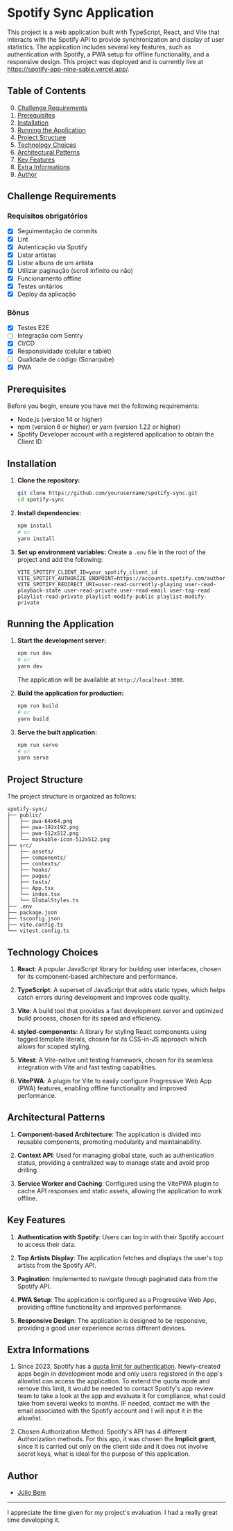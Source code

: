 # Spotify Sync Application

This project is a web application built with TypeScript, React, and Vite that interacts with the Spotify API to provide synchronization and display of user statistics. The application includes several key features, such as authentication with Spotify, a PWA setup for offline functionality, and a responsive design. This project was deployed and is currently live at https://spotify-app-nine-sable.vercel.app/.

## Table of Contents
0. [Challenge Requirements](#challenge-requirements)
1. [Prerequisites](#prerequisites)
2. [Installation](#installation)
3. [Running the Application](#running-the-application)
4. [Project Structure](#project-structure)
5. [Technology Choices](#technology-choices)
6. [Architectural Patterns](#architectural-patterns)
7. [Key Features](#key-features)
8. [Extra Informations](#extra-informations)
9. [Author](#author)

## Challenge Requirements

### Requisitos obrigatórios
- [X] Seguimentação de commits
- [X] Lint
- [X] Autenticação via Spotify
- [X] Listar artistas
- [X] Listar albuns de um artista
- [X] Utilizar paginação (scroll infinito ou não)
- [X] Funcionamento offline
- [X] Testes unitários
- [X] Deploy da aplicação
### Bônus
- [X] Testes E2E
- [ ] Integração com Sentry
- [X] CI/CD
- [X] Responsividade (celular e tablet)
- [ ] Qualidade de código (Sonarqube)
- [X] PWA

## Prerequisites

Before you begin, ensure you have met the following requirements:
- Node.js (version 14 or higher)
- npm (version 6 or higher) or yarn (version 1.22 or higher)
- Spotify Developer account with a registered application to obtain the Client ID

## Installation

1. **Clone the repository:**
   ```bash
   git clone https://github.com/yourusername/spotify-sync.git
   cd spotify-sync
   ```

2. **Install dependencies:**
   ```bash
   npm install
   # or
   yarn install
   ```

3. **Set up environment variables:**
   Create a `.env` file in the root of the project and add the following:
   ```plaintext
   VITE_SPOTIFY_CLIENT_ID=your_spotify_client_id
   VITE_SPOTIFY_AUTHORIZE_ENDPOINT=https://accounts.spotify.com/authorize
   VITE_SPOTIFY_REDIRECT_URI=user-read-currently-playing user-read-playback-state user-read-private user-read-email user-top-read playlist-read-private playlist-modify-public playlist-modify-private
   ```

## Running the Application

1. **Start the development server:**
   ```bash
   npm run dev
   # or
   yarn dev
   ```

   The application will be available at `http://localhost:3000`.

2. **Build the application for production:**
   ```bash
   npm run build
   # or
   yarn build
   ```

3. **Serve the built application:**
   ```bash
   npm run serve
   # or
   yarn serve
   ```

## Project Structure

The project structure is organized as follows:

```
spotify-sync/
├── public/
│   ├── pwa-64x64.png
│   ├── pwa-192x192.png
│   ├── pwa-512x512.png
│   └── maskable-icon-512x512.png
├── src/
│   ├── assets/
│   ├── components/
│   ├── contexts/
│   ├── hooks/
│   ├── pages/
│   ├── tests/
│   ├── App.tsx
│   └── index.tsx
│   └── GlobalStyles.ts
├── .env
├── package.json
├── tsconfig.json
├── vite.config.ts
└── vitest.config.ts
```

## Technology Choices

1. **React**: A popular JavaScript library for building user interfaces, chosen for its component-based architecture and performance.

2. **TypeScript**: A superset of JavaScript that adds static types, which helps catch errors during development and improves code quality.

3. **Vite**: A build tool that provides a fast development server and optimized build process, chosen for its speed and efficiency.

4. **styled-components**: A library for styling React components using tagged template literals, chosen for its CSS-in-JS approach which allows for scoped styling.

5. **Vitest**: A Vite-native unit testing framework, chosen for its seamless integration with Vite and fast testing capabilities.

6. **VitePWA**: A plugin for Vite to easily configure Progressive Web App (PWA) features, enabling offline functionality and improved performance.

## Architectural Patterns

1. **Component-based Architecture**: The application is divided into reusable components, promoting modularity and maintainability.

2. **Context API**: Used for managing global state, such as authentication status, providing a centralized way to manage state and avoid prop drilling.

3. **Service Worker and Caching**: Configured using the VitePWA plugin to cache API responses and static assets, allowing the application to work offline.

## Key Features

1. **Authentication with Spotify**: Users can log in with their Spotify account to access their data.

2. **Top Artists Display**: The application fetches and displays the user's top artists from the Spotify API.

3. **Pagination**: Implemented to navigate through paginated data from the Spotify API.

4. **PWA Setup**: The application is configured as a Progressive Web App, providing offline functionality and improved performance.

5. **Responsive Design**: The application is designed to be responsive, providing a good user experience across different devices.

## Extra Informations

1. Since 2023, Spotify has a [quota limit for authentication](#https://developer.spotify.com/documentation/web-api/concepts/quota-modes). Newly-created apps begin in development mode and only users registered in the app's allowlist can access the application. To extend the quota mode and remove this limit, it would be needed to contact Spotify's app review team to take a look at the app and evaluate it for compliance, what could take from several weeks to months. IF needed, contact me with the email associated with the Spotify account and I will input it in the allowlist.

2. Chosen Authorization Method: Spotify's API has 4 different Authorization methods. For this app, it was chosen the **Implicit grant**, since it is carried out only on the client side and it does not involve secret keys, what is ideal for the purpose of this application.

## Author

- [Júlio Bem](https://www.linkedin.com/in/juliobem/)

---------------------------------------

I appreciate the time given for my project's evaluation. I had a really great time developing it.
